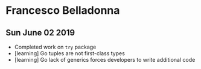# Francesco Belladonna

## Sun June 02 2019
- Completed work on `try` package
- [learning] Go tuples are not first-class types
- [learning] Go lack of generics forces developers to write additional code
